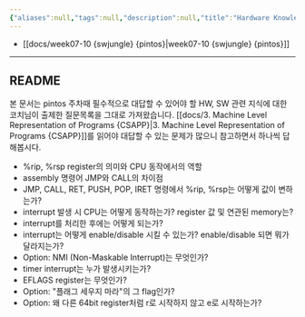 ```yaml
---
{"aliases":null,"tags":null,"description":null,"title":"Hardware Knowledges for PintOS {swjungle}","created":"2023-10-03T14:27:58","updated":"2023-10-03T14:32:06","dg-publish":true,"permalink":"/docs/Hardware Knowledges for PintOS {swjungle}/","dgPassFrontmatter":true}
---
```


- [[docs/week07-10 {swjungle} {pintos}\|week07-10 {swjungle} {pintos}]]
___

## README

본 문서는 pintos 주차때 필수적으로 대답할 수 있어야 할 HW, SW 관련 지식에 대한 코치님이 출제한 질문목록을 그대로 가져왔습니다. [[docs/3. Machine Level Representation of Programs {CSAPP}\|3. Machine Level Representation of Programs {CSAPP}]]를 읽어야 대답할 수 있는 문제가 많으니 참고하면서 하나씩 답해봅시다.

- %rip, %rsp register의 의미와 CPU 동작에서의 역할
- assembly 명령어 JMP와 CALL의 차이점
- JMP, CALL, RET, PUSH, POP, IRET 명령에서 %rip, %rsp는 어떻게 값이 변하는가?
- interrupt 발생 시 CPU는 어떻게 동작하는가? register 값 및 연관된 memory는?
- interrupt를 처리한 후에는 어떻게 되는가?
- interrupt는 어떻게 enable/disable 시킬 수 있는가? enable/disable 되면 뭐가 달라지는가?
- Option: NMI (Non-Maskable Interrupt)는 무엇인가?
- timer interrupt는 누가 발생시키는가?
- EFLAGS register는 무엇인가?
- Option: "플래그 세우지 마라"의 그 flag인가?
- Option: 왜 다른 64bit register처럼 r로 시작하지 않고 e로 시작하는가?
